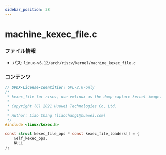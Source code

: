 ```yaml
---
sidebar_position: 38
---
```

# machine_kexec_file.c

### ファイル情報

- パス: `linux-v6.12/arch/riscv/kernel/machine_kexec_file.c`

### コンテンツ

```c
// SPDX-License-Identifier: GPL-2.0-only
/*
 * kexec_file for riscv, use vmlinux as the dump-capture kernel image.
 *
 * Copyright (C) 2021 Huawei Technologies Co, Ltd.
 *
 * Author: Liao Chang (liaochang1@huawei.com)
 */
#include <linux/kexec.h>

const struct kexec_file_ops * const kexec_file_loaders[] = {
	&elf_kexec_ops,
	NULL
};

```

